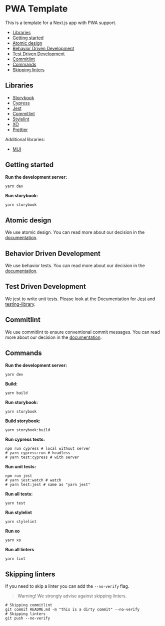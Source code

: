 # PWA Template

This is a template for a Next.js app with PWA support.

<!-- toc -->

- [Libraries](#libraries)
- [Getting started](#getting-started)
- [Atomic design](#atomic-design)
- [Behavior Driven Development](#behavior-driven-development)
- [Test Driven Development](#test-driven-development)
- [Commitlint](#commitlint)
- [Commands](#commands)
- [Skipping linters](#skipping-linters)

<!-- tocstop -->

## Libraries

- [Storybook](https://storybook.js.org/)
- [Cypress](https://cypress.io/)
- [Jest](https://jestjs.io/)
- [Commitlint](https://commitlint.js.org/)
- [Stylelint](https://stylelint.io/)
- [XO](https://github.com/xojs/xo)
- [Prettier](https://prettier.io/)

Additional libraries:

- [MUI](https://mui.com/)

## Getting started

**Run the development server:**

```bash
yarn dev
```

**Run storybook:**

```shell
yarn storybook
```

## Atomic design

We use atomic design. You can read more about our decision in the
[documentation](./docs/ATOMIC_DESIGN.md).

## Behavior Driven Development

We use behavior tests. You can read more about our decision in the
[documentation](./docs/BEHAVIOR_DRIVEN_DEVELOPMENT.md).

## Test Driven Development

We jest to write unit tests. Please look at the Documentation for [Jest](https://jestjs.io/)
and [testing-library](https://testing-library.com/docs/react-testing-library/intro/).

## Commitlint

We use commitlint to ensure conventional commit messages. You can read more about our decision in
the [documentation](./docs/COMMITS.md).

## Commands

**Run the development server:**

```bash
yarn dev
```

**Build:**

```shell
yarn build
```

**Run storybook:**

```shell
yarn storybook
```

**Build storybook:**

```shell
yarn storybook:build
```

**Run cypress tests:**

```shell
npm run cypress # local without server
# yarn cypress:run # headless
# yarn test:cypress # with server
```

**Run unit tests:**

```shell
npm run jest
# yarn jest:watch # watch
# yarn test:jest # same as "yarn jest"
```

**Run all tests:**

```shell
yarn test
```

**Run stylelint**

```shell
yarn stylelint
```

**Run xo**

```shell
yarn xo
```

**Run all linters**

```shell
yarn lint
```

## Skipping linters

If you need to skip a linter you can add the `--no-verify` flag.

> Warning! We strongly advise against skipping linters.

```shell
# Skipping commitlint
git commit README.md -m "this is a dirty commit" --no-verify
# Skipping linters
git push --no-verify
```
